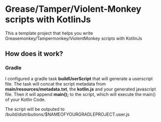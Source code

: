 # Grease/Tamper/Violent-Monkey scripts with KotlinJs

This a template project that helps you write Greasemonkey/Tampermonkey/ViolentMonkey scripts with KotlinJs

## How does it work?

### Gradle
I configured a gradle task **buildUserScript** that will generate a userscript file.
The task will concat the script metadata from **main/resources/metadata.txt**, the **kotlin.js** and your generated javascript file. 
Then it will append **main();** to the script, which will execute the main() of your Kotlin Code.

The script will be outputed to /build/distributions/$NAMEOFYOURGRADLEPROJECT.user.js
